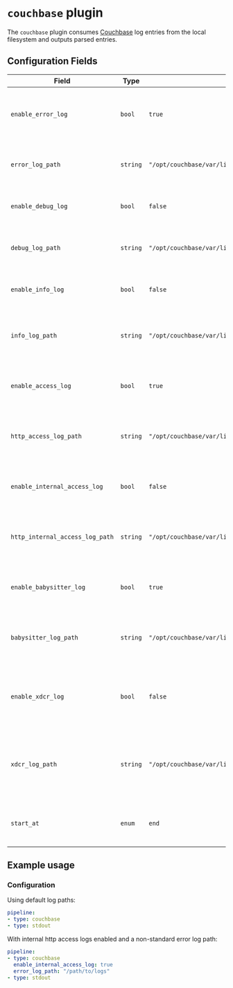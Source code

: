 # `couchbase` plugin

The `couchbase` plugin consumes [Couchbase](https://www.couchbase.com/) log entries from the local filesystem and outputs parsed entries.

## Configuration Fields

| Field | Type | Default | Description |
| --- | --- |--- | --- |
| `enable_error_log` | `bool` | `true` | The absolute path to the Couchbase error logs messages |
| `error_log_path` | `string` | `"/opt/couchbase/var/lib/couchbase/logs/error.log"` | The absolute path to the Couchbase error logs |
| `enable_debug_log` | `bool` | `false`  | Enable to collect Couchbase debug logs |
| `debug_log_path` | `string` | `"/opt/couchbase/var/lib/couchbase/logs/debug.log"` | The absolute path to the Couchbase debug logs | 
| `enable_info_log` | `bool` | `false` | Enable to collect Couchbase info logs | 
| `info_log_path` | `string` | `"/opt/couchbase/var/lib/couchbase/logs/info.log"` | The absolute path to the Couchbase information logs | 
| `enable_access_log` | `bool` | `true` | Enable to collect Couchbase http access logs | 
| `http_access_log_path` | `string` | `"/opt/couchbase/var/lib/couchbase/logs/http_access.log"` | The absolute path to the Couchbase http access logs | 
| `enable_internal_access_log` | `bool` | `false` | Enable to collect Couchbase internal http access logs | 
| `http_internal_access_log_path` | `string` | `"/opt/couchbase/var/lib/couchbase/logs/http_access_internal.log"` | The absolute path to the Couchbase internal http access logs | 
| `enable_babysitter_log` | `bool` | `true` | Enable to collect Couchbase babysitter logs | 
| `babysitter_log_path` | `string` | `"/opt/couchbase/var/lib/couchbase/logs/babysitter.log"` | The absolute path to the Couchbase babysitter logs | 
| `enable_xdcr_log` | `bool` | `false` | Enable to collect Couchbase Cross Datacenter Replication logs | 
| `xdcr_log_path` | `string` | `"/opt/couchbase/var/lib/couchbase/logs/goxdcr.log"` | The absolute path to the Couchbase cross datacenter replication logs | 
| `start_at` | `enum` | `end` | Start reading file from 'beginning' or 'end' | 

## Example usage

### Configuration

Using default log paths:

```yaml
pipeline:
- type: couchbase
- type: stdout

```

With internal http access logs enabled and a non-standard error log path:

```yaml
pipeline:
- type: couchbase
  enable_internal_access_log: true
  error_log_path: "/path/to/logs"
- type: stdout

```
